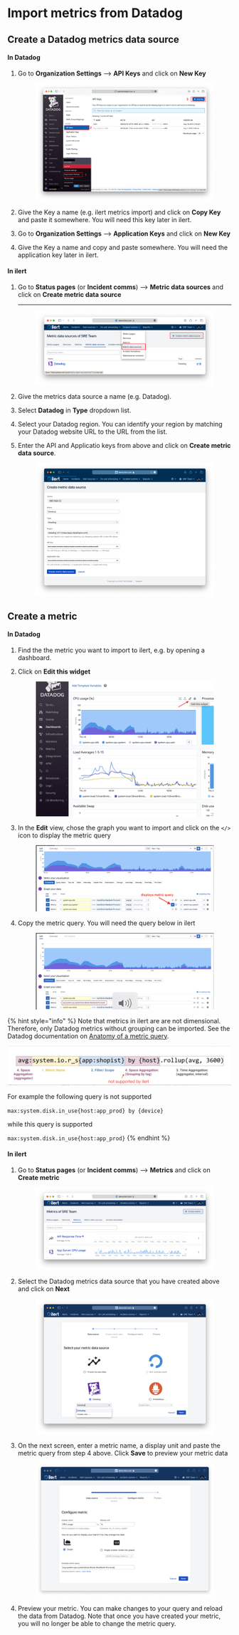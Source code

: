 # Import metrics from Datadog

## Create a Datadog metrics data source

#### In Datadog

1.  Go to **Organization Settings** --> **API Keys** and click on **New Key**

    <figure><img src="../../.gitbook/assets/Screenshot 2022-11-24 at 21.18.37.png" alt=""><figcaption></figcaption></figure>
2. Give the Key a name (e.g. ilert metrics import) and click on **Copy Key** and paste it somewhere. You will need this key later in ilert.
3. Go to **Organization Settings** --> **Application Keys** and click on **New Key**&#x20;
4. Give the Key a name and copy and paste somewhere. You will need the application key later in ilert.

#### In ilert

1.  Go to **Status pages** (or **Incident comms**) --> **Metric data sources** and click on **Create metric data source**

    ****

    <figure><img src="../../.gitbook/assets/Screenshot 2022-11-24 at 21.39.53.png" alt=""><figcaption></figcaption></figure>
2. Give the metrics data source a name (e.g. Datadog).
3. Select **Datadog** in **Type** dropdown list.
4. Select your Datadog region. You can identify your region by matching your Datadog website URL to the URL from the list.
5.  Enter the API and Applicatio keys from above and click on **Create metric data source**.



    <figure><img src="../../.gitbook/assets/Screenshot 2022-11-24 at 21.45.17 (1).png" alt=""><figcaption></figcaption></figure>

## Create a metric

#### In Datadog

1. Find the the metric you want to import to ilert, e.g. by opening a dashboard.&#x20;
2.  Click on **Edit this widget**



    <figure><img src="../../.gitbook/assets/Screenshot 2022-11-24 at 23.44.29.png" alt=""><figcaption></figcaption></figure>
3.  In the **Edit** view, chose the graph you want to import and click on the `</>` icon to display the metric query



    <figure><img src="../../.gitbook/assets/Screenshot 2022-11-24 at 23.48.31.png" alt=""><figcaption></figcaption></figure>


4.  Copy the metric query. You will need the query below in ilert



    <figure><img src="../../.gitbook/assets/Screenshot 2022-11-24 at 23.53.00.png" alt=""><figcaption></figcaption></figure>

{% hint style="info" %}
Note that metrics in ilert are are not dimensional. Therefore, only Datadog metrics without grouping can be imported. See the Datadog documentation on [Anatomy of a metric query](https://docs.datadoghq.com/metrics/#anatomy-of-a-metric-query).

<img src="../../.gitbook/assets/Screenshot 2022-11-24 at 23.59.35 (1).png" alt="" data-size="original">

For example the following query is not supported

&#x20; `max:system.disk.in_use{host:app_prod} by {device}`

while this query is supported

&#x20; `max:system.disk.in_use{host:app_prod}`
{% endhint %}

#### In ilert

1.  Go to **Status pages** (or **Incident comms**) --> **Metrics** and click on **Create metric**

    <figure><img src="../../.gitbook/assets/Screenshot 2022-11-25 at 00.10.24.png" alt=""><figcaption></figcaption></figure>
2.  Select the Datadog metrics data source that you have created above and click on **Next**

    <figure><img src="../../.gitbook/assets/Screenshot 2022-11-25 at 00.11.33.png" alt=""><figcaption></figcaption></figure>


3.  On the next screen, enter a metric name, a display unit and paste the metric query from step 4 above. Click **Save** to preview your metric data



    <figure><img src="../../.gitbook/assets/Screenshot 2022-11-25 at 00.16.56.png" alt=""><figcaption></figcaption></figure>


4. Preview your metric. You can make changes to your query and reload the data from Datadog. Note that once you have created your metric, you will no longer be able to change the metric query.
